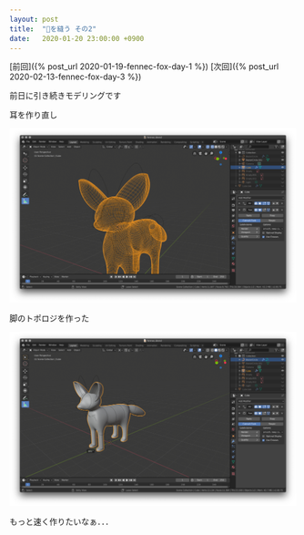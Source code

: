```yaml
---
layout: post
title:  "🦊を縫う その2"
date:   2020-01-20 23:00:00 +0900
---
```


[前回]({% post_url 2020-01-19-fennec-fox-day-1 %})
[次回]({% post_url 2020-02-13-fennec-fox-day-3 %})

前日に引き続きモデリングです

耳を作り直し

![耳を作り直し](/assets/img/fennec-fox/07-ears.png)

脚のトポロジを作った

![脚のトポロジ](/assets/img/fennec-fox/08-legs.png)

もっと速く作りたいなぁ．．．

